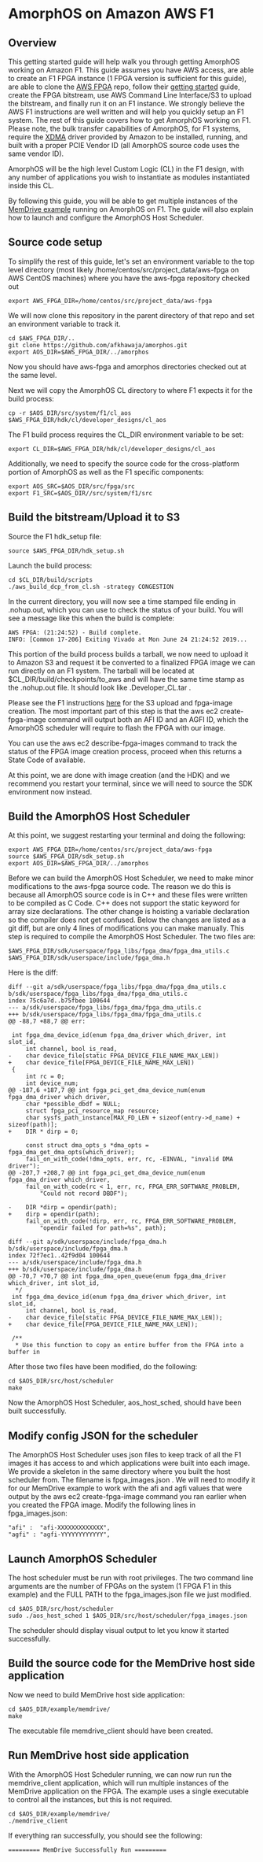 # AmorphOS on Amazon AWS F1

## Overview

This getting started guide will help walk you through getting AmorphOS working on Amazon F1. This guide assumes you have AWS access, are able to create an F1 FPGA instance (1 FPGA version is sufficient for this guide), are able to clone the
[AWS FPGA](https://github.com/aws/aws-fpga) repo, follow their [getting started](https://github.com/aws/aws-fpga#gettingstarted) guide, create the FPGA bitstream, use AWS Command Line Interface/S3 to upload the bitstream, and finally run 
it on an F1 instance. We strongly believe the AWS F1 instructions are well written and will help you quickly setup an F1 system. The rest of this guide covers how to get AmorphOS working on F1. Please note, the bulk transfer capabilities of AmorphOS,
for F1 systems, require the [XDMA](https://github.com/aws/aws-fpga/blob/master/sdk/linux_kernel_drivers/xdma/xdma_install.md) driver provided by Amazon to be installed, running, and built with a proper PCIE Vendor ID (all AmorphOS source code uses 
the same vendor ID).

AmorphOS will be the high level Custom Logic (CL) in the F1 design, with any number of applications you wish to instantiate as modules
instantiated inside this CL.

By following this guide, you will be able to get multiple instances of the [MemDrive example](https://github.com/afkhawaja/amorphos/tree/master/example/memdrive) running on AmorphOS on F1. The guide will also explain how to launch and configure
the AmorphOS Host Scheduler.

## Source code setup

To simplify the rest of this guide, let's set an environment variable to the top level directory (most likely 
/home/centos/src/project_data/aws-fpga on AWS CentOS machines) where you have the aws-fpga repository
checked out

```
export AWS_FPGA_DIR=/home/centos/src/project_data/aws-fpga
```

We will now clone this repository in the parent directory of that repo and set an environment variable to track it.

```
cd $AWS_FPGA_DIR/..
git clone https://github.com/afkhawaja/amorphos.git
export AOS_DIR=$AWS_FPGA_DIR/../amorphos
```

Now you should have aws-fpga and amorphos directories checked out at the same level.

Next we will copy the AmorphOS CL directory to where F1 expects it for the build process:

```
cp -r $AOS_DIR/src/system/f1/cl_aos $AWS_FPGA_DIR/hdk/cl/developer_designs/cl_aos
```

The F1 build process requires the CL_DIR environment variable to be set:

```
export CL_DIR=$AWS_FPGA_DIR/hdk/cl/developer_designs/cl_aos
```

Additionally, we need to specify the source code for the cross-platform portion of AmorphOS as well as the F1 specific components:

```
export AOS_SRC=$AOS_DIR/src/fpga/src
export F1_SRC=$AOS_DIR//src/system/f1/src
```

## Build the bitstream/Upload it to S3

Source the F1 hdk_setup file:

```
source $AWS_FPGA_DIR/hdk_setup.sh
```

Launch the  build process:

```
cd $CL_DIR/build/scripts
./aws_build_dcp_from_cl.sh -strategy CONGESTION
```
In the current directory, you will now see a time stamped file ending in .nohup.out, which you can use to check the status of your
build. You will see a message like this when the build is complete:

```
AWS FPGA: (21:24:52) - Build complete.
INFO: [Common 17-206] Exiting Vivado at Mon June 24 21:24:52 2019...
```
This portion of the build process builds a tarball, we now need to upload it to Amazon S3 and request it be converted  to a finalized
FPGA image we can run directly on an F1 system. The tarball will be located at $CL_DIR/build/checkpoints/to_aws and will have the
same time stamp as the .nohup.out file. It should look like <time-stamp>.Developer_CL.tar .

Please see the F1 instructions [here](https://github.com/aws/aws-fpga/tree/master/hdk#step3) for the S3 upload and fpga-image creation.
The most important part of this step is that the aws ec2 create-fpga-image command will output both an AFI ID and an AGFI ID, which the
AmorphOS scheduler will require to flash the FPGA with our image.

You can use the aws ec2 describe-fpga-images command to track the status of the FPGA image creation process, proceed when this returns a
State Code of available.

At this point, we are done with image creation (and the HDK) and we recommend you restart your terminal, since we will need to source
the SDK environment now instead.

## Build the AmorphOS Host Scheduler

At this point, we suggest restarting your terminal and doing the following:

```
export AWS_FPGA_DIR=/home/centos/src/project_data/aws-fpga
source $AWS_FPGA_DIR/sdk_setup.sh
export AOS_DIR=$AWS_FPGA_DIR/../amorphos
```

Before we can build the AmorphOS Host Scheduler, we need to make minor modifications to the aws-fpga source code. The reason we do this
is because all AmorphOS source code is in C++ and these files were written to be compiled as C Code. C++ does not support the static
keyword for array size declarations. The other change is hoisting a variable declaration so the compiler does not get confused. Below
the changes are listed as a git diff, but are only 4 lines of modifications you can make manually. This step is required to
compile the AmorphOS Host Scheduler. The two files are:

```
$AWS_FPGA_DIR/sdk/userspace/fpga_libs/fpga_dma/fpga_dma_utils.c
$AWS_FPGA_DIR/sdk/userspace/include/fpga_dma.h
```

Here is the diff:

```
diff --git a/sdk/userspace/fpga_libs/fpga_dma/fpga_dma_utils.c b/sdk/userspace/fpga_libs/fpga_dma/fpga_dma_utils.c
index 75c6a7d..b75fbee 100644
--- a/sdk/userspace/fpga_libs/fpga_dma/fpga_dma_utils.c
+++ b/sdk/userspace/fpga_libs/fpga_dma/fpga_dma_utils.c
@@ -88,7 +88,7 @@ err:

 int fpga_dma_device_id(enum fpga_dma_driver which_driver, int slot_id,
     int channel, bool is_read,
-    char device_file[static FPGA_DEVICE_FILE_NAME_MAX_LEN])
+    char device_file[FPGA_DEVICE_FILE_NAME_MAX_LEN])
 {
     int rc = 0;
     int device_num;
@@ -187,6 +187,7 @@ int fpga_pci_get_dma_device_num(enum fpga_dma_driver which_driver,
     char *possible_dbdf = NULL;
     struct fpga_pci_resource_map resource;
     char sysfs_path_instance[MAX_FD_LEN + sizeof(entry->d_name) + sizeof(path)];
+    DIR * dirp = 0;

     const struct dma_opts_s *dma_opts = fpga_dma_get_dma_opts(which_driver);
     fail_on_with_code(!dma_opts, err, rc, -EINVAL, "invalid DMA driver");
@@ -207,7 +208,7 @@ int fpga_pci_get_dma_device_num(enum fpga_dma_driver which_driver,
     fail_on_with_code(rc < 1, err, rc, FPGA_ERR_SOFTWARE_PROBLEM,
         "Could not record DBDF");

-    DIR *dirp = opendir(path);
+    dirp = opendir(path);
     fail_on_with_code(!dirp, err, rc, FPGA_ERR_SOFTWARE_PROBLEM,
         "opendir failed for path=%s", path);

diff --git a/sdk/userspace/include/fpga_dma.h b/sdk/userspace/include/fpga_dma.h
index 72f7ec1..42f9d04 100644
--- a/sdk/userspace/include/fpga_dma.h
+++ b/sdk/userspace/include/fpga_dma.h
@@ -70,7 +70,7 @@ int fpga_dma_open_queue(enum fpga_dma_driver which_driver, int slot_id,
  */
 int fpga_dma_device_id(enum fpga_dma_driver which_driver, int slot_id,
     int channel, bool is_read,
-    char device_file[static FPGA_DEVICE_FILE_NAME_MAX_LEN]);
+    char device_file[FPGA_DEVICE_FILE_NAME_MAX_LEN]);

 /**
  * Use this function to copy an entire buffer from the FPGA into a buffer in

```

After those two files have been modified, do the following:

```
cd $AOS_DIR/src/host/scheduler
make
```

Now the AmorphOS Host Scheduler, aos_host_sched, should have been built successfully.

## Modify config JSON for the scheduler

The AmorphOS Host Scheduler uses json files to keep track of all the F1 images it has access to and which applications were built
into each image. We provide a skeleton in the same directory where you built the host scheduler from. The filename is fpga_images.json .
We will need to modify it for our MemDrive example to work with the afi and agfi values that were output by the 
aws ec2 create-fpga-image command you ran earlier when you created the FPGA image. Modify the following lines in fpga_images.json:

```
"afi" :  "afi-XXXXXXXXXXXXX",
"agfi" : "agfi-YYYYYYYYYYYY",
```

## Launch AmorphOS Scheduler

The host scheduler must be run with root privileges. The two command line arguments are the number of FPGAs on the system (1 FPGA F1
in this example) and the FULL PATH to the fpga_images.json file we just modified.

```
cd $AOS_DIR/src/host/scheduler
sudo ./aos_host_sched 1 $AOS_DIR/src/host/scheduler/fpga_images.json
```

The scheduler should display visual output to let you know it started successfully.

## Build the source code for the MemDrive host side application

Now we need to build MemDrive host side application:

```
cd $AOS_DIR/example/memdrive/
make
```

The executable file memdrive_client should have been created.

## Run MemDrive host side application

With the AmorphOS Host Scheduler running, we can now run run the memdrive_client application, which will run multiple instances of the
MemDrive application on the FPGA. The example uses a single executable to control all  the instances, but this is not required.

```
cd $AOS_DIR/example/memdrive/
./memdrive_client
```

If everything ran successfully, you should see the following:

```
========= MemDrive Successfully Run =========
```
